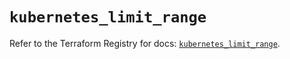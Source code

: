 # `kubernetes_limit_range`

Refer to the Terraform Registry for docs: [`kubernetes_limit_range`](https://registry.terraform.io/providers/hashicorp/kubernetes/2.37.0/docs/resources/limit_range).
